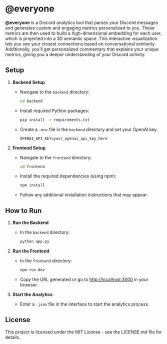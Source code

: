 # @everyone

**@everyone** is a Discord analytics tool that parses your Discord messages and generates custom and engaging metrics personalized to you. These metrics are then used to build a high-dimensional embedding for each user, which is projected into a 3D semantic space. This interactive visualization lets you see your closest connections based on conversational similarity. Additionally, you’ll get personalized commentary that explains your unique metrics, giving you a deeper understanding of your Discord activity.

## Setup

1. **Backend Setup**  
   - Navigate to the `backend` directory:  
     ```bash
     cd backend
     ```  
   - Install required Python packages:  
     ```bash
     pip install -r requirements.txt
     ```  
   - Create a `.env` file in the `backend` directory and set your OpenAI key:
     ```
     OPENAI_API_KEY=your_openai_api_key_here
     ```

2. **Frontend Setup**  
   - Navigate to the `frontend` directory:  
     ```bash
     cd frontend
     ```  
   - Install the required dependencies (using npm):  
     ```bash
     npm install
     ```  
   - Follow any additional installation instructions that may appear.

## How to Run

1. **Run the Backend**  
   - In the `backend` directory:  
     ```bash
     python app.py
     ```  

2. **Run the Frontend**  
   - In the `frontend` directory:  
     ```bash
     npm run dev
     ```  
   - Copy the URL generated or go to [http://localhost:3000](http://localhost:3000) in your browser.

3. **Start the Analytics**  
   - Enter a `.json` file in the interface to start the analytics process.

## License
This project is licensed under the MIT License - see the LICENSE.md file for details.
